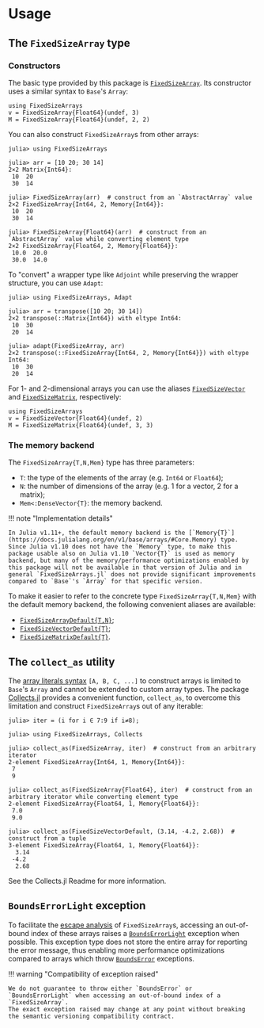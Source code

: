# Usage

## The `FixedSizeArray` type

### Constructors

The basic type provided by this package is [`FixedSizeArray`](@ref).
Its constructor uses a similar syntax to `Base`'s `Array`:

```@repl
using FixedSizeArrays
v = FixedSizeArray{Float64}(undef, 3)
M = FixedSizeArray{Float64}(undef, 2, 2)
```

You can also construct `FixedSizeArray`s from other arrays:

```jldoctest
julia> using FixedSizeArrays

julia> arr = [10 20; 30 14]
2×2 Matrix{Int64}:
 10  20
 30  14

julia> FixedSizeArray(arr)  # construct from an `AbstractArray` value
2×2 FixedSizeArray{Int64, 2, Memory{Int64}}:
 10  20
 30  14

julia> FixedSizeArray{Float64}(arr)  # construct from an `AbstractArray` value while converting element type
2×2 FixedSizeArray{Float64, 2, Memory{Float64}}:
 10.0  20.0
 30.0  14.0
```

To "convert" a wrapper type like `Adjoint` while preserving the wrapper structure, you can use `Adapt`:

```jldoctest
julia> using FixedSizeArrays, Adapt

julia> arr = transpose([10 20; 30 14])
2×2 transpose(::Matrix{Int64}) with eltype Int64:
 10  30
 20  14

julia> adapt(FixedSizeArray, arr)
2×2 transpose(::FixedSizeArray{Int64, 2, Memory{Int64}}) with eltype Int64:
 10  30
 20  14
```

For 1- and 2-dimensional arrays you can use the aliases [`FixedSizeVector`](@ref) and [`FixedSizeMatrix`](@ref), respectively:

```@repl
using FixedSizeArrays
v = FixedSizeVector{Float64}(undef, 2)
M = FixedSizeMatrix{Float64}(undef, 3, 3)
```

### The memory backend

The `FixedSizeArray{T,N,Mem}` type has three parameters:

* `T`: the type of the elements of the array (e.g. `Int64` or `Float64`);
* `N`: the number of dimensions of the array (e.g. 1 for a vector, 2 for a matrix);
* `Mem<:DenseVector{T}`: the memory backend.

!!! note "Implementation details"

    In Julia v1.11+, the default memory backend is the [`Memory{T}`](https://docs.julialang.org/en/v1/base/arrays/#Core.Memory) type.
    Since Julia v1.10 does not have the `Memory` type, to make this package usable also on Julia v1.10 `Vector{T}` is used as memory backend, but many of the memory/performance optimizations enabled by this package will not be available in that version of Julia and in general `FixedSizeArrays.jl` does not provide significant improvements compared to `Base`'s `Array` for that specific version.

To make it easier to refer to the concrete type `FixedSizeArray{T,N,Mem}` with the default memory backend, the following convenient aliases are available:

* [`FixedSizeArrayDefault{T,N}`](@ref);
* [`FixedSizeVectorDefault{T}`](@ref);
* [`FixedSizeMatrixDefault{T}`](@ref).

## The `collect_as` utility

The [array literals syntax](https://docs.julialang.org/en/v1/manual/arrays/#man-array-literals) `[A, B, C, ...]` to construct arrays is limited to `Base`'s `Array` and cannot be extended to custom array types.
The package [Collects.jl](https://github.com/JuliaCollections/Collects.jl) provides a convenient function, `collect_as`, to overcome this limitation and construct `FixedSizeArray`s out of any iterable:

```jldoctest
julia> iter = (i for i ∈ 7:9 if i≠8);

julia> using FixedSizeArrays, Collects

julia> collect_as(FixedSizeArray, iter)  # construct from an arbitrary iterator
2-element FixedSizeArray{Int64, 1, Memory{Int64}}:
 7
 9

julia> collect_as(FixedSizeArray{Float64}, iter)  # construct from an arbitrary iterator while converting element type
2-element FixedSizeArray{Float64, 1, Memory{Float64}}:
 7.0
 9.0

julia> collect_as(FixedSizeVectorDefault, (3.14, -4.2, 2.68))  # construct from a tuple
3-element FixedSizeArray{Float64, 1, Memory{Float64}}:
  3.14
 -4.2
  2.68
```

See the Collects.jl Readme for more information.

## `BoundsErrorLight` exception

To facilitate the [escape analysis](https://en.wikipedia.org/wiki/Escape_analysis) of `FixedSizeArray`s, accessing an out-of-bound index of these arrays raises a [`BoundsErrorLight`](@ref) exception when possible.
This exception type does not store the entire array for reporting the error message, thus enabling more performance optimizations compared to arrays which throw [`BoundsError`](https://docs.julialang.org/en/v1/base/base/#Core.BoundsError) exceptions.

!!! warning "Compatibility of exception raised"

    We do not guarantee to throw either `BoundsError` or `BoundsErrorLight` when accessing an out-of-bound index of a `FixedSizeArray`.
    The exact exception raised may change at any point without breaking the semantic versioning compatibility contract.
